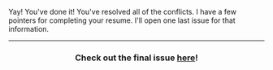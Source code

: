 Yay! You've done it! You've resolved all of the conflicts. I have a few pointers for completing your resume. I'll open one last issue for that information.

<hr>
<h3 align="center">Check out the final issue <a href="{{ url }}">here</a>!</h3>
